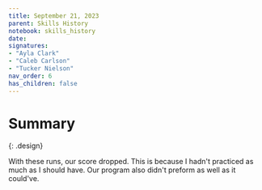 ```yaml
---
title: September 21, 2023
parent: Skills History
notebook: skills_history
date: 
signatures:
- "Ayla Clark"
- "Caleb Carlson"
- "Tucker Nielson"
nav_order: 6
has_children: false
---
```


# Summary
{: .design}

With these runs, our score dropped. This is because I hadn't practiced as much as I should have. Our program also didn't preform as well as it could've.



<canvas id="SkillsHistory" to_date="2023-09-21"></canvas>
